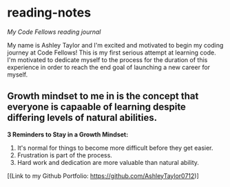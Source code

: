 # reading-notes
*My Code Fellows reading journal*

My name is Ashley Taylor and I'm excited and motivated to begin my coding journey at Code Fellows! This is my first serious attempt at learning code. I'm motivated to dedicate myself to the process for the duration of this experience in order to reach the end goal of launching a new career for myself.

## Growth mindset to me in is the concept that everyone is capaable of learning despite differing levels of natural abilities.

**3 Reminders to Stay in a Growth Mindset:**

1. It's normal for things to become more difficult before they get easier.
2. Frustration is part of the process. 
3. Hard work and dedication are more valuable than natural ability.

[(Link to my Github Portfolio: https://github.com/AshleyTaylor0712)]
